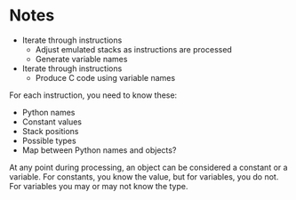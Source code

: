 # Notes

* Iterate through instructions
  * Adjust emulated stacks as instructions are processed
  * Generate variable names
* Iterate through instructions
  * Produce C code using variable names

For each instruction, you need to know these:

* Python names
* Constant values
* Stack positions
* Possible types
* Map between Python names and objects?

At any point during processing, an object can be considered a constant or a variable. For constants, you know the value, but for variables, you do not. For variables you may or may not know the type.